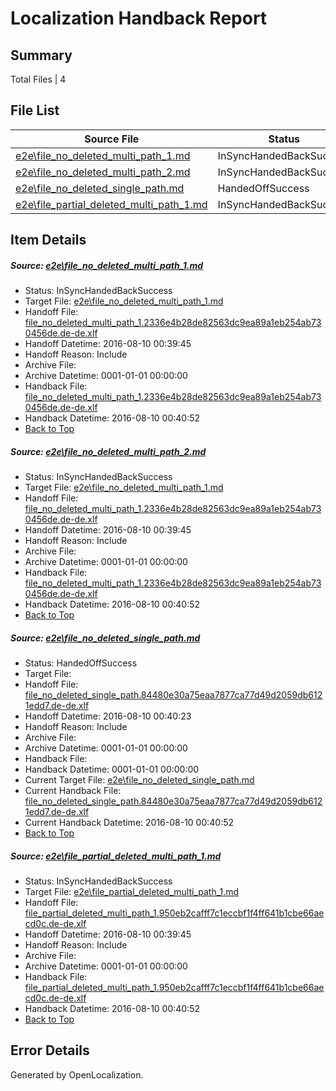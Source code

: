 # <a name='report-top'></a> Localization Handback Report

## Summary
 Total Files | 4

## File List
 Source File | Status | Details 
 ----------- | ------ | ------- 
 [e2e\file_no_deleted_multi_path_1.md](https://github.com/OpenLocalizationTestOrg/oltest/blob/e2e91e9933c97b6b6477ad2547eae224567a9ca8/e2e/file_no_deleted_multi_path_1.md) | InSyncHandedBackSuccess | [Details](#69b82be18e89443992cd6286b096938cdefa6fd41)
 [e2e\file_no_deleted_multi_path_2.md](https://github.com/OpenLocalizationTestOrg/oltest/blob/33419fa8c610eeb7eaff8cf3405b4df7e38a8a12/e2e/file_no_deleted_multi_path_2.md) | InSyncHandedBackSuccess | [Details](#69b82be18e89443992cd6286b096938cdefa6fd42)
 [e2e\file_no_deleted_single_path.md](https://github.com/OpenLocalizationTestOrg/oltest/blob/33419fa8c610eeb7eaff8cf3405b4df7e38a8a12/e2e/file_no_deleted_single_path.md) | HandedOffSuccess | [Details](#07e60419f4667f92d9b8812b802832a7d83b1e753)
 [e2e\file_partial_deleted_multi_path_1.md](https://github.com/OpenLocalizationTestOrg/oltest/blob/e2e91e9933c97b6b6477ad2547eae224567a9ca8/e2e/file_partial_deleted_multi_path_1.md) | InSyncHandedBackSuccess | [Details](#be4f6fc5ea18eb7ff792d6228d55436b3c831fe34)

## Item Details
##### <a name='69b82be18e89443992cd6286b096938cdefa6fd41'></a> Source: [e2e\file_no_deleted_multi_path_1.md](https://github.com/OpenLocalizationTestOrg/oltest/blob/e2e91e9933c97b6b6477ad2547eae224567a9ca8/e2e/file_no_deleted_multi_path_1.md)
* Status: InSyncHandedBackSuccess
* Target File: [e2e\file_no_deleted_multi_path_1.md](https://github.com/OpenLocalizationTestOrg/ol-test-dede/blob/4b5e2e408b6897ea18ef343b95dfd534e969e43b/e2e/file_no_deleted_multi_path_1.md)
* Handoff File: [file_no_deleted_multi_path_1.2336e4b28de82563dc9ea89a1eb254ab730456de.de-de.xlf](https://github.com/OpenLocalizationTestOrg/olhandoff-e2e/blob/e315e113ac3a173fae3ecc82ef08effd8d630c24/ol-handoff/OpenLocalizationTestOrg/ol-test-dede/ci/mt/file_no_deleted_multi_path_1.2336e4b28de82563dc9ea89a1eb254ab730456de.de-de.xlf)
* Handoff Datetime: 2016-08-10 00:39:45
* Handoff Reason: Include
* Archive File: 
* Archive Datetime: 0001-01-01 00:00:00
* Handback File: [file_no_deleted_multi_path_1.2336e4b28de82563dc9ea89a1eb254ab730456de.de-de.xlf](https://github.com/OpenLocalizationTestOrg/olhandback-e2e/blob/ce37a24638eff69cbf0b1ee6049f3a6d6b7d0ed3/ol-handback/OpenLocalizationTestOrg/ol-test-dede/ci/mt/file_no_deleted_multi_path_1.2336e4b28de82563dc9ea89a1eb254ab730456de.de-de.xlf)
* Handback Datetime: 2016-08-10 00:40:52
* [Back to Top](#report-top)

##### <a name='69b82be18e89443992cd6286b096938cdefa6fd42'></a> Source: [e2e\file_no_deleted_multi_path_2.md](https://github.com/OpenLocalizationTestOrg/oltest/blob/33419fa8c610eeb7eaff8cf3405b4df7e38a8a12/e2e/file_no_deleted_multi_path_2.md)
* Status: InSyncHandedBackSuccess
* Target File: [e2e\file_no_deleted_multi_path_1.md](https://github.com/OpenLocalizationTestOrg/ol-test-dede/blob/4b5e2e408b6897ea18ef343b95dfd534e969e43b/e2e/file_no_deleted_multi_path_1.md)
* Handoff File: [file_no_deleted_multi_path_1.2336e4b28de82563dc9ea89a1eb254ab730456de.de-de.xlf](https://github.com/OpenLocalizationTestOrg/olhandoff-e2e/blob/e315e113ac3a173fae3ecc82ef08effd8d630c24/ol-handoff/OpenLocalizationTestOrg/ol-test-dede/ci/mt/file_no_deleted_multi_path_1.2336e4b28de82563dc9ea89a1eb254ab730456de.de-de.xlf)
* Handoff Datetime: 2016-08-10 00:39:45
* Handoff Reason: Include
* Archive File: 
* Archive Datetime: 0001-01-01 00:00:00
* Handback File: [file_no_deleted_multi_path_1.2336e4b28de82563dc9ea89a1eb254ab730456de.de-de.xlf](https://github.com/OpenLocalizationTestOrg/olhandback-e2e/blob/ce37a24638eff69cbf0b1ee6049f3a6d6b7d0ed3/ol-handback/OpenLocalizationTestOrg/ol-test-dede/ci/mt/file_no_deleted_multi_path_1.2336e4b28de82563dc9ea89a1eb254ab730456de.de-de.xlf)
* Handback Datetime: 2016-08-10 00:40:52
* [Back to Top](#report-top)

##### <a name='07e60419f4667f92d9b8812b802832a7d83b1e753'></a> Source: [e2e\file_no_deleted_single_path.md](https://github.com/OpenLocalizationTestOrg/oltest/blob/33419fa8c610eeb7eaff8cf3405b4df7e38a8a12/e2e/file_no_deleted_single_path.md)
* Status: HandedOffSuccess
* Target File: 
* Handoff File: [file_no_deleted_single_path.84480e30a75eaa7877ca77d49d2059db6121edd7.de-de.xlf](https://github.com/OpenLocalizationTestOrg/olhandoff-e2e/blob/d8a4d2b699bbc2ef278f1e01914dd0b0e8dd73b5/ol-handoff/OpenLocalizationTestOrg/ol-test-dede/ci/mt/file_no_deleted_single_path.84480e30a75eaa7877ca77d49d2059db6121edd7.de-de.xlf)
* Handoff Datetime: 2016-08-10 00:40:23
* Handoff Reason: Include
* Archive File: 
* Archive Datetime: 0001-01-01 00:00:00
* Handback File: 
* Handback Datetime: 0001-01-01 00:00:00
* Current Target File: [e2e\file_no_deleted_single_path.md](https://github.com/OpenLocalizationTestOrg/ol-test-dede/blob/4b5e2e408b6897ea18ef343b95dfd534e969e43b/e2e/file_no_deleted_single_path.md)
* Current Handback File: [file_no_deleted_single_path.84480e30a75eaa7877ca77d49d2059db6121edd7.de-de.xlf](https://github.com/OpenLocalizationTestOrg/olhandback-e2e/blob/ce37a24638eff69cbf0b1ee6049f3a6d6b7d0ed3/ol-handback/OpenLocalizationTestOrg/ol-test-dede/ci/mt/file_no_deleted_single_path.84480e30a75eaa7877ca77d49d2059db6121edd7.de-de.xlf)
* Current Handback Datetime: 2016-08-10 00:40:52
* [Back to Top](#report-top)

##### <a name='be4f6fc5ea18eb7ff792d6228d55436b3c831fe34'></a> Source: [e2e\file_partial_deleted_multi_path_1.md](https://github.com/OpenLocalizationTestOrg/oltest/blob/e2e91e9933c97b6b6477ad2547eae224567a9ca8/e2e/file_partial_deleted_multi_path_1.md)
* Status: InSyncHandedBackSuccess
* Target File: [e2e\file_partial_deleted_multi_path_1.md](https://github.com/OpenLocalizationTestOrg/ol-test-dede/blob/4b5e2e408b6897ea18ef343b95dfd534e969e43b/e2e/file_partial_deleted_multi_path_1.md)
* Handoff File: [file_partial_deleted_multi_path_1.950eb2cafff7c1eccbf1f4ff641b1cbe66aecd0c.de-de.xlf](https://github.com/OpenLocalizationTestOrg/olhandoff-e2e/blob/e315e113ac3a173fae3ecc82ef08effd8d630c24/ol-handoff/OpenLocalizationTestOrg/ol-test-dede/ci/mt/file_partial_deleted_multi_path_1.950eb2cafff7c1eccbf1f4ff641b1cbe66aecd0c.de-de.xlf)
* Handoff Datetime: 2016-08-10 00:39:45
* Handoff Reason: Include
* Archive File: 
* Archive Datetime: 0001-01-01 00:00:00
* Handback File: [file_partial_deleted_multi_path_1.950eb2cafff7c1eccbf1f4ff641b1cbe66aecd0c.de-de.xlf](https://github.com/OpenLocalizationTestOrg/olhandback-e2e/blob/ce37a24638eff69cbf0b1ee6049f3a6d6b7d0ed3/ol-handback/OpenLocalizationTestOrg/ol-test-dede/ci/mt/file_partial_deleted_multi_path_1.950eb2cafff7c1eccbf1f4ff641b1cbe66aecd0c.de-de.xlf)
* Handback Datetime: 2016-08-10 00:40:52
* [Back to Top](#report-top)


## Error Details

Generated by OpenLocalization.
